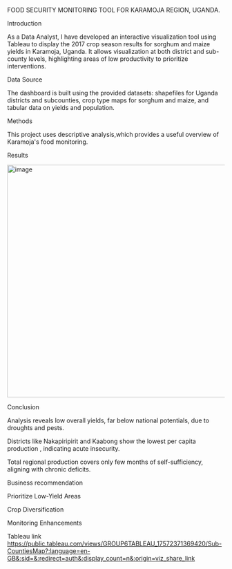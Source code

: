 FOOD SECURITY MONITORING TOOL FOR KARAMOJA REGION, UGANDA.

Introduction

As a Data Analyst, I have developed an interactive visualization tool using Tableau to display the 2017 crop season results for sorghum and maize yields in Karamoja, Uganda. It allows visualization at both district and sub-county levels, highlighting areas of low productivity to prioritize interventions.

Data Source

The dashboard is built using the provided datasets: shapefiles for Uganda districts and subcounties, crop type maps for sorghum and maize, and tabular data on yields and population.

Methods

This project uses descriptive analysis,which provides a useful overview of Karamoja's food monitoring.

Results

<img width="589" height="538" alt="image" src="https://github.com/user-attachments/assets/3634b12e-f204-453c-988a-0825b5605f7e" />


Conclusion

Analysis reveals low overall yields, far below national potentials, due to droughts and pests.

Districts like Nakapiripirit and Kaabong show the lowest per capita production , indicating acute insecurity.

Total regional production covers only few months of self-sufficiency, aligning with chronic deficits.

Business recommendation

Prioritize Low-Yield Areas

Crop Diversification

Monitoring Enhancements

 Tableau link
 https://public.tableau.com/views/GROUP6TABLEAU_17572371369420/Sub-CountiesMap?:language=en-GB&:sid=&:redirect=auth&:display_count=n&:origin=viz_share_link
